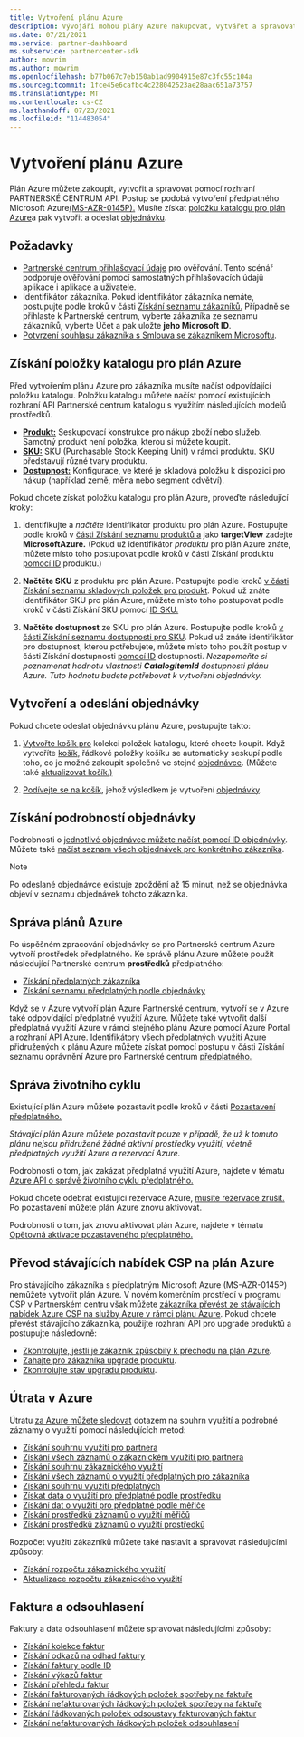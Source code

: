 ```yaml
---
title: Vytvoření plánu Azure
description: Vývojáři mohou plány Azure nakupovat, vytvářet a spravovat programově pomocí Partnerské centrum API.
ms.date: 07/21/2021
ms.service: partner-dashboard
ms.subservice: partnercenter-sdk
author: mowrim
ms.author: mowrim
ms.openlocfilehash: b77b067c7eb150ab1ad9904915e87c3fc55c104a
ms.sourcegitcommit: 1fce45e6cafbc4c228042523ae28aac651a73757
ms.translationtype: MT
ms.contentlocale: cs-CZ
ms.lasthandoff: 07/23/2021
ms.locfileid: "114483054"
---
```

# <a name="create-an-azure-plan"></a>Vytvoření plánu Azure

Plán Azure můžete zakoupit, vytvořit a spravovat pomocí rozhraní PARTNERSKÉ CENTRUM API. Postup se podobá vytvoření předplatného Microsoft Azure[(MS-AZR-0145P).](https://go.microsoft.com/fwlink/p/?linkid=2164140) Musíte získat [položku katalogu pro plán Azure](#get-the-catalog-item-for-azure-plan)a pak vytvořit a odeslat [objednávku](#create-and-submit-an-order).

## <a name="prerequisites"></a>Požadavky

* [Partnerské centrum přihlašovací údaje](partner-center-authentication.md) pro ověřování. Tento scénář podporuje ověřování pomocí samostatných přihlašovacích údajů aplikace i aplikace a uživatele.
* Identifikátor zákazníka. Pokud identifikátor zákazníka nemáte, postupujte podle kroků v části [Získání seznamu zákazníků.](get-a-list-of-customers.md) Případně se přihlaste k Partnerské centrum, vyberte zákazníka ze seznamu zákazníků, vyberte Účet a pak uložte **jeho Microsoft ID**. 
* [Potvrzení souhlasu zákazníka s Smlouva se zákazníkem Microsoftu](/partner-center/confirm-customer-agreement).

## <a name="get-the-catalog-item-for-azure-plan"></a>Získání položky katalogu pro plán Azure

Před vytvořením plánu Azure pro zákazníka musíte načíst odpovídající položku katalogu. Položku katalogu můžete načíst pomocí existujících rozhraní API Partnerské centrum katalogu s využitím následujících modelů prostředků.

* **[Produkt:](product-resources.md#product)** Seskupovací konstrukce pro nákup zboží nebo služeb. Samotný produkt není položka, kterou si můžete koupit.
* **[SKU:](product-resources.md#sku)** SKU (Purchasable Stock Keeping Unit) v rámci produktu. SKU představují různé tvary produktu.
* **[Dostupnost:](product-resources.md#availability)** Konfigurace, ve které je skladová položku k dispozici pro nákup (například země, měna nebo segment odvětví).

Pokud chcete získat položku katalogu pro plán Azure, proveďte následující kroky:

1. Identifikujte a *načtěte* identifikátor produktu pro plán Azure. Postupujte podle kroků v [části Získání seznamu produktů a](get-a-list-of-products.md) jako **targetView** zadejte **MicrosoftAzure.** (Pokud už identifikátor *produktu* pro plán Azure znáte, můžete místo toho postupovat podle kroků v části Získání produktu [pomocí ID](get-a-product-by-id.md) produktu.)

2. **Načtěte SKU** z produktu pro plán Azure. Postupujte podle kroků [v části Získání seznamu skladových položek pro produkt](get-a-list-of-skus-for-a-product.md). Pokud už znáte identifikátor SKU pro plán Azure, můžete místo toho postupovat podle kroků v části Získání SKU pomocí [ID SKU.](get-a-sku-by-id.md)

3. **Načtěte dostupnost** ze SKU pro plán Azure. Postupujte podle kroků [v části Získání seznamu dostupnosti pro SKU](get-a-list-of-availabilities-for-a-sku.md). Pokud už znáte identifikátor pro dostupnost, kterou potřebujete, můžete místo toho použít postup v části Získání dostupnosti [pomocí ID](get-an-availability-by-id.md) dostupnosti. *Nezapomeňte si poznamenat hodnotu vlastnosti **CatalogItemId** dostupnosti plánu Azure. Tuto hodnotu budete potřebovat k vytvoření objednávky.*

## <a name="create-and-submit-an-order"></a>Vytvoření a odeslání objednávky

Pokud chcete odeslat objednávku plánu Azure, postupujte takto:

1. [Vytvořte košík pro](create-a-cart.md) kolekci položek katalogu, které chcete koupit. Když vytvoříte [košík,](cart-resources.md#cart) [](cart-resources.md#cartlineitem) řádkové položky košíku se automaticky seskupí podle toho, co je možné zakoupit společně ve stejné [objednávce](order-resources.md#order). (Můžete také [aktualizovat košík.)](update-a-cart.md)

2. [Podívejte se na košík](checkout-a-cart.md), jehož výsledkem je vytvoření [objednávky](order-resources.md#order).

## <a name="get-order-details"></a>Získání podrobností objednávky

Podrobnosti o [jednotlivé objednávce můžete načíst pomocí ID objednávky](get-an-order-by-id.md). Můžete také [načíst seznam všech objednávek pro konkrétního zákazníka](get-all-of-a-customer-s-orders.md).

>[!NOTE]
>Po odeslané objednávce existuje zpoždění až 15 minut, než se objednávka objeví v seznamu objednávek tohoto zákazníka.

## <a name="manage-azure-plans"></a>Správa plánů Azure

Po úspěšném zpracování objednávky se pro  Partnerské centrum Azure vytvoří prostředek předplatného. Ke správě plánu Azure můžete použít následující Partnerské centrum **prostředků** předplatného:

* [Získání předplatných zákazníka](get-all-of-a-customer-s-subscriptions.md)
* [Získání seznamu předplatných podle objednávky](get-a-list-of-subscriptions-by-order.md)

Když se v Azure vytvoří plán Azure Partnerské centrum, vytvoří se v Azure také odpovídající předplatné využití Azure. Můžete také vytvořit další předplatná využití Azure v rámci stejného plánu Azure pomocí Azure Portal a rozhraní API Azure. Identifikátory všech předplatných využití Azure přidružených k plánu Azure můžete získat pomocí postupu v části Získání seznamu oprávnění Azure pro Partnerské centrum [předplatného.](get-a-list-of-azure-entitlements-for-subscription.md)

## <a name="lifecycle-management"></a>Správa životního cyklu

Existující plán Azure můžete pozastavit podle kroků v části [Pozastavení předplatného.](suspend-a-subscription.md)

*Stávající plán Azure můžete pozastavit pouze v případě, že už k tomuto plánu nejsou přidružené žádné aktivní prostředky využití, včetně předplatných využití Azure a rezervací Azure.*

Podrobnosti o tom, jak zakázat předplatná využití Azure, najdete v tématu [Azure API o správě životního cyklu předplatného.](/rest/api/resources/subscriptions)

Pokud chcete odebrat existující rezervace Azure, [musíte rezervace zrušit.](/partner-center/azure-reservations-manage#cancel-or-exchange-a-reservation)
Po pozastavení můžete plán Azure znovu aktivovat.

Podrobnosti o tom, jak znovu aktivovat plán Azure, najdete v tématu [Opětovná aktivace pozastaveného předplatného.](reactivate-a-suspended-a-subscription.md)

## <a name="transition-existing-csp-offers-to-azure-plan"></a>Převod stávajících nabídek CSP na plán Azure

Pro stávajícího zákazníka s předplatným Microsoft Azure (MS-AZR-0145P) nemůžete vytvořit plán Azure. V novém komerčním prostředí v programu CSP v Partnerském centru však můžete [zákazníka převést ze stávajících nabídek Azure CSP na služby Azure v rámci plánu Azure](/partner-center/azure-plan-transition). Pokud chcete převést stávajícího zákazníka, použijte rozhraní API pro upgrade produktů a postupujte následovně:

* [Zkontrolujte, jestli je zákazník způsobilý k přechodu na plán Azure](get-eligibility-for-product-upgrade.md).
* [Zahajte pro zákazníka upgrade produktu](create-product-upgrade-entity.md).
* [Zkontrolujte stav upgradu produktu](get-product-upgrade-status.md).

## <a name="azure-spending"></a>Útrata v Azure

Útratu [za Azure můžete sledovat](azure-spending.md) dotazem na souhrn využití a podrobné záznamy o využití pomocí následujících metod:

* [Získání souhrnu využití pro partnera](get-a-partner-usage-summary.md)
* [Získání všech záznamů o zákaznickém využití pro partnera](get-a-customer-s-usage-records.md)
* [Získání souhrnu zákaznického využití](get-a-customer-usage-summary.md)
* [Získání všech záznamů o využití předplatných pro zákazníka](get-a-customer-subscription-s-usage-records.md)
* [Získání souhrnu využití předplatných](get-a-customer-subscription-usage-summary.md)
* [Získat data o využití pro předplatné podle prostředku](get-a-customer-subscription-resource-usage-records.md)
* [Získání dat o využití pro předplatné podle měřiče](get-a-customer-subscription-meter-usage-records.md)
* [Získání prostředků záznamů o využití měřičů](meter-usage-resources.md)
* [Získání prostředků záznamů o využití prostředků](resource-usage-resources.md)

Rozpočet využití zákazníků můžete také nastavit a spravovat následujícími způsoby:

* [Získání rozpočtu zákaznického využití](get-a-customer-s-usage-spending-budget.md)
* [Aktualizace rozpočtu zákaznického využití](update-a-customer-s-usage-spending-budget.md)

## <a name="invoice-and-reconciliation"></a>Faktura a odsouhlasení

Faktury a data odsouhlasení můžete spravovat následujícími způsoby:

* [Získání kolekce faktur](get-a-collection-of-invoices.md)
* [Získání odkazů na odhad faktury](get-invoice-estimate-links.md)
* [Získání faktury podle ID](get-invoice-by-id.md)
* [Získání výkazů faktur](get-invoice-statement.md)
* [Získání přehledu faktur](get-invoice-summaries.md)
* [Získání fakturovaných řádkových položek spotřeby na faktuře](get-invoice-billed-consumption-lineitems.md)
* [Získání nefakturovaných řádkových položek spotřeby na faktuře](get-invoice-unbilled-consumption-lineitems.md)
* [Získání řádkovaných položek odsoustavy fakturovaných faktur](get-invoiceline-items.md)
* [Získání nefakturovaných řádkových položek odsouhlasení](get-invoice-unbilled-recon-lineitems.md)
